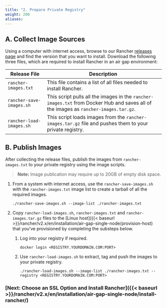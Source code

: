 ```yaml
---
title: "2. Prepare Private Registry"
weight: 200
aliases:
---
```


## A. Collect Image Sources

Using a computer with internet access, browse to our Rancher [releases page](https://github.com/rancher/rancher/releases) and find the version that you want to install. Download the following three files, which are required to install Rancher in an air gap environment:


| Release File | Description |
| --- | --- |
| `rancher-images.txt` | This file contains a list of all files needed to install Rancher.
| `rancher-save-images.sh` | This script pulls all the images in the `rancher-images.txt` from Docker Hub and saves all of the images as `rancher-images.tar.gz`. |
| `rancher-load-images.sh` | This script loads images from the `rancher-images.tar.gz` file and pushes them to your private registry. |


## B. Publish Images

After collecting the release files, publish the images from `rancher-images.txt` to your private registry using the image scripts.

>**Note:** Image publication may require up to 20GB of empty disk space.

1. From a system with internet access, use the `rancher-save-images.sh` with the `rancher-images.txt` image list to create a tarball of all the required images.

    ```plain
    ./rancher-save-images.sh --image-list ./rancher-images.txt
    ```

1. Copy `rancher-load-images.sh`, `rancher-images.txt` and `rancher-images.tar.gz` files to the [Linux host]({{< baseurl >}}/rancher/v2.x/en/installation/air-gap-single-node/provision-host) that you've provisioned by completing the substeps below.

    1. Log into your registry if required.

        ```plain
        docker login <REGISTRY.YOURDOMAIN.COM:PORT>
        ```

    1. Use `rancher-load-images.sh` to extract, tag and push the images to your private registry.

        ```plain
        ./rancher-load-images.sh --image-list ./rancher-images.txt --registry <REGISTRY.YOURDOMAIN.COM:PORT>
        ```

### [Next: Choose an SSL Option and Install Rancher]({{< baseurl >}}/rancher/v2.x/en/installation/air-gap-single-node/install-rancher/)